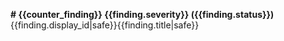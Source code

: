 
**# {{counter_finding}} {{finding.severity}} ({{finding.status}})** {{finding.display_id|safe}}{{finding.title|safe}}
